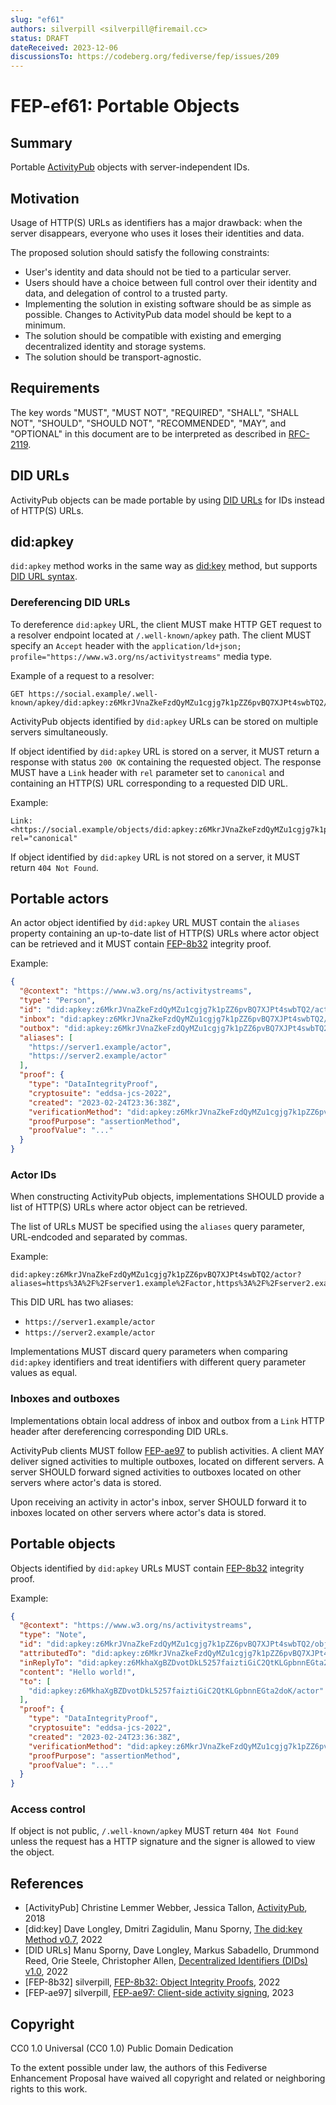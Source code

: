 ```yaml
---
slug: "ef61"
authors: silverpill <silverpill@firemail.cc>
status: DRAFT
dateReceived: 2023-12-06
discussionsTo: https://codeberg.org/fediverse/fep/issues/209
---
```

# FEP-ef61: Portable Objects

## Summary

Portable [ActivityPub](https://www.w3.org/TR/activitypub/) objects with server-independent IDs.

## Motivation

Usage of HTTP(S) URLs as identifiers has a major drawback: when the server disappears, everyone who uses it loses their identities and data.

The proposed solution should satisfy the following constraints:

- User's identity and data should not be tied to a particular server.
- Users should have a choice between full control over their identity and data, and delegation of control to a trusted party.
- Implementing the solution in existing software should be as simple as possible. Changes to ActivityPub data model should be kept to a minimum.
- The solution should be compatible with existing and emerging decentralized identity and storage systems.
- The solution should be transport-agnostic.

## Requirements

The key words "MUST", "MUST NOT", "REQUIRED", "SHALL", "SHALL NOT", "SHOULD", "SHOULD NOT", "RECOMMENDED", "MAY", and "OPTIONAL" in this document are to be interpreted as described in [RFC-2119](https://tools.ietf.org/html/rfc2119.html).

## DID URLs

ActivityPub objects can be made portable by using [DID URLs](https://www.w3.org/TR/did-core/#did-url-syntax) for IDs instead of HTTP(S) URLs.

## did:apkey

`did:apkey` method works in the same way as [did:key](https://w3c-ccg.github.io/did-method-key/) method, but supports [DID URL syntax](https://www.w3.org/TR/did-core/#did-url-syntax).

### Dereferencing DID URLs

To dereference `did:apkey` URL, the client MUST make HTTP GET request to a resolver endpoint located at `/.well-known/apkey` path. The client MUST specify an `Accept` header with the `application/ld+json; profile="https://www.w3.org/ns/activitystreams"` media type.

Example of a request to a resolver:

```
GET https://social.example/.well-known/apkey/did:apkey:z6MkrJVnaZkeFzdQyMZu1cgjg7k1pZZ6pvBQ7XJPt4swbTQ2/path/to/object
```

ActivityPub objects identified by `did:apkey` URLs can be stored on multiple servers simultaneously.

If object identified by `did:apkey` URL is stored on a server, it MUST return a response with status `200 OK` containing the requested object. The response MUST have a `Link` header with `rel` parameter set to `canonical` and containing an HTTP(S) URL corresponding to a requested DID URL.

Example:

```
Link: <https://social.example/objects/did:apkey:z6MkrJVnaZkeFzdQyMZu1cgjg7k1pZZ6pvBQ7XJPt4swbTQ2/path/to/object>; rel="canonical"
```

If object identified by `did:apkey` URL is not stored on a server, it MUST return `404 Not Found`.

## Portable actors

An actor object identified by `did:apkey` URL MUST contain the `aliases` property containing an up-to-date list of HTTP(S) URLs where actor object can be retrieved and it MUST contain [FEP-8b32](https://codeberg.org/fediverse/fep/src/branch/main/fep/8b32/fep-8b32.md) integrity proof.

Example:

```json
{
  "@context": "https://www.w3.org/ns/activitystreams",
  "type": "Person",
  "id": "did:apkey:z6MkrJVnaZkeFzdQyMZu1cgjg7k1pZZ6pvBQ7XJPt4swbTQ2/actor",
  "inbox": "did:apkey:z6MkrJVnaZkeFzdQyMZu1cgjg7k1pZZ6pvBQ7XJPt4swbTQ2/actor/inbox",
  "outbox": "did:apkey:z6MkrJVnaZkeFzdQyMZu1cgjg7k1pZZ6pvBQ7XJPt4swbTQ2/actor/outbox",
  "aliases": [
    "https://server1.example/actor",
    "https://server2.example/actor"
  ],
  "proof": {
    "type": "DataIntegrityProof",
    "cryptosuite": "eddsa-jcs-2022",
    "created": "2023-02-24T23:36:38Z",
    "verificationMethod": "did:apkey:z6MkrJVnaZkeFzdQyMZu1cgjg7k1pZZ6pvBQ7XJPt4swbTQ2",
    "proofPurpose": "assertionMethod",
    "proofValue": "..."
  }
}
```

### Actor IDs

When constructing ActivityPub objects, implementations SHOULD provide a list of HTTP(S) URLs where actor object can be retrieved.

The list of URLs MUST be specified using the `aliases` query parameter, URL-endcoded and separated by commas.

Example:

```
did:apkey:z6MkrJVnaZkeFzdQyMZu1cgjg7k1pZZ6pvBQ7XJPt4swbTQ2/actor?aliases=https%3A%2F%2Fserver1.example%2Factor,https%3A%2F%2Fserver2.example%2Factor
```

This DID URL has two aliases:

- `https://server1.example/actor`
- `https://server2.example/actor`

Implementations MUST discard query parameters when comparing `did:apkey` identifiers and treat identifiers with different query parameter values as equal.

### Inboxes and outboxes

Implementations obtain local address of inbox and outbox from a `Link` HTTP header after dereferencing corresponding DID URLs.

ActivityPub clients MUST follow [FEP-ae97](https://codeberg.org/fediverse/fep/src/branch/main/fep/ae97/fep-ae97.md) to publish activities. A client MAY deliver signed activities to multiple outboxes, located on different servers. A server SHOULD forward signed activities to outboxes located on other servers where actor's data is stored.

Upon receiving an activity in actor's inbox, server SHOULD forward it to inboxes located on other servers where actor's data is stored.

## Portable objects

Objects identified by `did:apkey` URLs MUST contain [FEP-8b32](https://codeberg.org/fediverse/fep/src/branch/main/fep/8b32/fep-8b32.md) integrity proof.

Example:

```json
{
  "@context": "https://www.w3.org/ns/activitystreams",
  "type": "Note",
  "id": "did:apkey:z6MkrJVnaZkeFzdQyMZu1cgjg7k1pZZ6pvBQ7XJPt4swbTQ2/objects/dc505858-08ec-4a80-81dd-e6670fd8c55f",
  "attributedTo": "did:apkey:z6MkrJVnaZkeFzdQyMZu1cgjg7k1pZZ6pvBQ7XJPt4swbTQ2/actor?aliases=https%3A%2F%2Fserver1.example%2Factor,https%3A%2F%2Fserver2.example%2Factor",
  "inReplyTo": "did:apkey:z6MkhaXgBZDvotDkL5257faiztiGiC2QtKLGpbnnEGta2doK/objects/f66a006b-fe66-4ca6-9a4c-b292e33712ec",
  "content": "Hello world!",
  "to": [
    "did:apkey:z6MkhaXgBZDvotDkL5257faiztiGiC2QtKLGpbnnEGta2doK/actor"
  ],
  "proof": {
    "type": "DataIntegrityProof",
    "cryptosuite": "eddsa-jcs-2022",
    "created": "2023-02-24T23:36:38Z",
    "verificationMethod": "did:apkey:z6MkrJVnaZkeFzdQyMZu1cgjg7k1pZZ6pvBQ7XJPt4swbTQ2",
    "proofPurpose": "assertionMethod",
    "proofValue": "..."
  }
}
```

### Access control

If object is not public, `/.well-known/apkey` MUST return `404 Not Found` unless the request has a HTTP signature and the signer is allowed to view the object.

## References

- [ActivityPub] Christine Lemmer Webber, Jessica Tallon, [ActivityPub](https://www.w3.org/TR/activitypub/), 2018
- [did:key] Dave Longley, Dmitri Zagidulin, Manu Sporny, [The did:key Method v0.7](https://w3c-ccg.github.io/did-method-key/), 2022
- [DID URLs] Manu Sporny, Dave Longley, Markus Sabadello, Drummond Reed, Orie Steele, Christopher Allen, [Decentralized Identifiers (DIDs) v1.0](https://www.w3.org/TR/did-core/), 2022
- [FEP-8b32] silverpill, [FEP-8b32: Object Integrity Proofs](https://codeberg.org/fediverse/fep/src/branch/main/fep/8b32/fep-8b32.md), 2022
- [FEP-ae97] silverpill, [FEP-ae97: Client-side activity signing](https://codeberg.org/fediverse/fep/src/branch/main/fep/ae97/fep-ae97.md), 2023

## Copyright

CC0 1.0 Universal (CC0 1.0) Public Domain Dedication

To the extent possible under law, the authors of this Fediverse Enhancement Proposal have waived all copyright and related or neighboring rights to this work.
